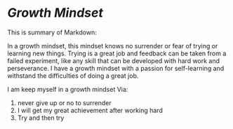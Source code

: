 # *Growth Mindset* 

 
This is summary of Markdown:
 
In a growth mindset, this mindset knows no surrender or fear of trying or learning new things. Trying is a great job and feedback can be taken from a failed experiment, like any skill that can be developed with hard work and perseverance. I have a growth mindset with a passion for self-learning and withstand the difficulties of doing a great job.

I am keep myself in a growth mindset Via:

1. never give up or no to surrender
2. I will get my great achievement after working hard
3. Try and then try
